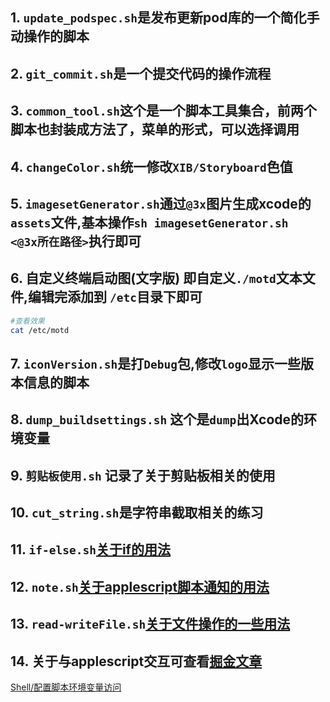 ## 1. `update_podspec.sh`是发布更新pod库的一个简化手动操作的脚本
## 2. `git_commit.sh`是一个提交代码的操作流程
## 3. `common_tool.sh`这个是一个脚本工具集合，前两个脚本也封装成方法了，菜单的形式，可以选择调用
## 4. `changeColor.sh`统一修改`XIB/Storyboard`色值
## 5. `imagesetGenerator.sh`通过`@3x`图片生成xcode的`assets`文件,基本操作`sh imagesetGenerator.sh  <@3x所在路径>`执行即可
## 6. 自定义终端启动图(文字版) 即自定义`./motd`文本文件,编辑完添加到 `/etc`目录下即可
```bash
#查看效果
cat /etc/motd
```
## 7. `iconVersion.sh`是打`Debug`包,修改`logo`显示一些版本信息的脚本
## 8. `dump_buildsettings.sh` 这个是`dump`出Xcode的环境变量
## 9. `剪贴板使用.sh` 记录了关于剪贴板相关的使用
## 10. `cut_string.sh`是字符串截取相关的练习
## 11. `if-else.sh`[关于if的用法](./if-else.sh)
## 12. `note.sh`[关于applescript脚本通知的用法](./note.sh)
## 13. `read-writeFile.sh`[关于文件操作的一些用法](./read-writeFile.sh)
## 14. 关于与applescript交互可查看[掘金文章](https://juejin.cn/post/6921144388802641933)

[Shell/配置脚本环境变量访问](https://github.com/WangGuibin/WGBToolsConfigRepository/tree/master/Shell/%E9%85%8D%E7%BD%AE%E8%84%9A%E6%9C%AC%E7%8E%AF%E5%A2%83%E5%8F%98%E9%87%8F%E8%AE%BF%E9%97%AE)